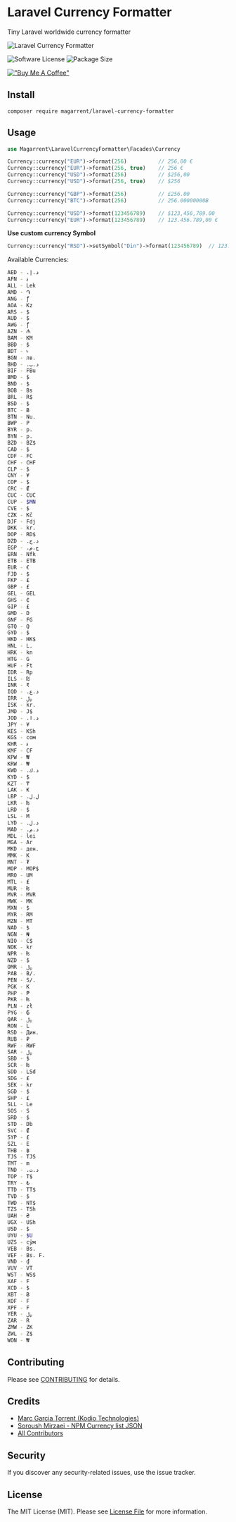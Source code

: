 # Laravel Currency Formatter

Tiny Laravel worldwide currency formatter

![Laravel Currency Formatter](https://user-images.githubusercontent.com/6561770/128357354-34e67b91-3f76-4e8f-92db-186843517f99.png)


![Software License](https://img.shields.io/badge/license-MIT-brightgreen.svg?style=flat-square)
![Package Size](https://img.shields.io/github/languages/code-size/magarrent/laravel-currency-formatter)

[!["Buy Me A Coffee"](https://www.buymeacoffee.com/assets/img/custom_images/orange_img.png)](https://www.buymeacoffee.com/magarrent)
## Install
`composer require magarrent/laravel-currency-formatter`

## Usage

```php
use Magarrent\LaravelCurrencyFormatter\Facades\Currency

Currency::currency("EUR")->format(256)          // 256,00 €
Currency::currency("EUR")->format(256, true)    // 256 €
Currency::currency("USD")->format(256)          // $256,00
Currency::currency("USD")->format(256, true)    // $256

Currency::currency("GBP")->format(256)          // £256.00
Currency::currency("BTC")->format(256)          // 256.00000000Ƀ

Currency::currency("USD")->format(123456789)    // $123,456,789.00
Currency::currency("EUR")->format(123456789)    // 123.456.789,00 €
```

**Use custom currency Symbol**
```php
Currency::currency("RSD")->setSymbol("Din")->format(123456789)  // 123.456.789,00 Din
```

Available Currencies:

```bash
AED - د.إ.‏
AFN - ؋
ALL - Lek
AMD - ֏
ANG - ƒ
AOA - Kz
ARS - $
AUD - $
AWG - ƒ
AZN - ₼
BAM - КМ
BBD - $
BDT - ৳
BGN - лв.
BHD - د.ب.‏
BIF - FBu
BMD - $
BND - $
BOB - Bs
BRL - R$
BSD - $
BTC - Ƀ
BTN - Nu.
BWP - P
BYR - р.
BYN - р.
BZD - BZ$
CAD - $
CDF - FC
CHF - CHF
CLP - $
CNY - ¥
COP - $
CRC - ₡
CUC - CUC
CUP - $MN
CVE - $
CZK - Kč
DJF - Fdj
DKK - kr.
DOP - RD$
DZD - د.ج.‏
EGP - ج.م.‏
ERN - Nfk
ETB - ETB
EUR - €
FJD - $
FKP - £
GBP - £
GEL - GEL
GHS - ₵
GIP - £
GMD - D
GNF - FG
GTQ - Q
GYD - $
HKD - HK$
HNL - L.
HRK - kn
HTG - G
HUF - Ft
IDR - Rp
ILS - ₪
INR - ₹
IQD - د.ع.‏
IRR - ﷼
ISK - kr.
JMD - J$
JOD - د.ا.‏
JPY - ¥
KES - KSh
KGS - сом
KHR - ៛
KMF - CF
KPW - ₩
KRW - ₩
KWD - د.ك.‏
KYD - $
KZT - ₸
LAK - ₭
LBP - ل.ل.‏
LKR - ₨
LRD - $
LSL - M
LYD - د.ل.‏
MAD - د.م.‏
MDL - lei
MGA - Ar
MKD - ден.
MMK - K
MNT - ₮
MOP - MOP$
MRO - UM
MTL - ₤
MUR - ₨
MVR - MVR
MWK - MK
MXN - $
MYR - RM
MZN - MT
NAD - $
NGN - ₦
NIO - C$
NOK - kr
NPR - ₨
NZD - $
OMR - ﷼
PAB - B/.
PEN - S/.
PGK - K
PHP - ₱
PKR - ₨
PLN - zł
PYG - ₲
QAR - ﷼
RON - L
RSD - Дин.
RUB - ₽
RWF - RWF
SAR - ﷼
SBD - $
SCR - ₨
SDD - LSd
SDG - £‏
SEK - kr
SGD - $
SHP - £
SLL - Le
SOS - S
SRD - $
STD - Db
SVC - ₡
SYP - £
SZL - E
THB - ฿
TJS - TJS
TMT - m
TND - د.ت.‏
TOP - T$
TRY - ₺
TTD - TT$
TVD - $
TWD - NT$
TZS - TSh
UAH - ₴
UGX - USh
USD - $
UYU - $U
UZS - сўм
VEB - Bs.
VEF - Bs. F.
VND - ₫
VUV - VT
WST - WS$
XAF - F
XCD - $
XBT - Ƀ
XOF - F
XPF - F
YER - ﷼
ZAR - R
ZMW - ZK
ZWL - Z$
WON - ₩
```

## Contributing
Please see [CONTRIBUTING](CONTRIBUTING.md) for details.

## Credits

- [Marc Garcia Torrent (Kodio Technologies)](https://github.com/magarrent)
- [Soroush Mirzaei - NPM Currency list JSON](https://github.com/smirzaei/currency-formatter)
- [All Contributors](https://github.com/magarrent/laravel-currency-formatter/contributors)

## Security
If you discover any security-related issues, use the issue tracker.

## License
The MIT License (MIT). Please see [License File](/LICENSE.md) for more information.
